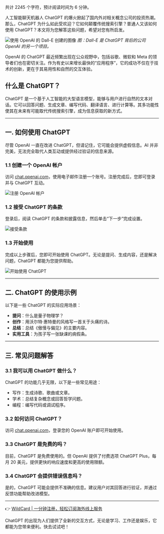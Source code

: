 共计 2245 个字符，预计阅读时间为 6 分钟。

人工智能聊天机器人 ChatGPT 的爆火掀起了国内外对相关概念公司的投资热潮。那么，ChatGPT 为什么如此受欢迎？它如何颠覆传统搜索引擎？普通人又该如何使用 ChatGPT？本文将为您解答这些问题，希望对您有所启发。

![使用 OpenAI 的 Dall-E 创建的图像](https://rmrbcmsonline.oss-cn-beijing.aliyuncs.com/upload/ueditor/image/20250221/a_812627546951643136.jpeg?x-oss-process=image/format,jpg/auto-orient,1)
*图：Dall-E 是 ChatGPT 背后的公司 OpenAI 的另一个项目。*

OpenAI 的 ChatGPT 最近频繁出现在公众视野中，包括谷歌、微软和 Meta 的领导者们也在密切关注。作为有史以来增长最快的“应用程序”，它的成功不仅在于技术的创新，更在于其易用性和自然的交互体验。

## 什么是 ChatGPT？

ChatGPT 是一个基于人工智能的大型语言模型，能够与用户进行自然的文本对话。它可以回答问题、生成文章、编写代码、翻译语言、进行计算等。其多功能性使其在未来有可能取代传统搜索引擎，成为信息获取的新方式。

---

## 一. 如何使用 ChatGPT

尽管 OpenAI 一直在改进 ChatGPT，但请记住，它可能会提供虚假信息。AI 并非完美，无法完全取代人类互动或提供经过验证的信息来源。

### 1.1 创建一个 OpenAI 帐户

访问 [chat.openai.com](https://bit.ly/bewildcard)，使用电子邮件注册一个账号。注册完成后，您即可登录并与 ChatGPT 互动。

![注册 OpenAI 帐户](https://rmrbcmsonline.oss-cn-beijing.aliyuncs.com/upload/ueditor/image/20250221/a_812627546951643137.jpeg?x-oss-process=image/format,jpg/auto-orient,1)

### 1.2 接受 ChatGPT 的条款

登录后，阅读 ChatGPT 的条款和披露信息，然后单击“下一步”完成设置。

![接受条款](https://rmrbcmsonline.oss-cn-beijing.aliyuncs.com/upload/ueditor/image/20250221/a_812627546951643138.jpeg?x-oss-process=image/format,jpg/auto-orient,1)

### 1.3 开始使用

完成以上步骤后，您即可开始使用 ChatGPT。无论是提问、生成内容，还是解决问题，ChatGPT 都能为您提供帮助。

![开始使用 ChatGPT](https://rmrbcmsonline.oss-cn-beijing.aliyuncs.com/upload/ueditor/image/20250221/a_812627548558061568.jpeg?x-oss-process=image/format,jpg/auto-orient,1)

---

## 二. ChatGPT 的使用示例

以下是一些 ChatGPT 的实际应用场景：

- **提问**：什么是量子物理学？
- **创作**：用沃尔特·惠特曼的风格写一首关于头痛的诗。
- **总结**：总结《傲慢与偏见》的主要内容。
- **实用工具**：为孩子写一张缺课的病假条。

---

## 三. 常见问题解答

### 3.1 我可以用 ChatGPT 做什么？

ChatGPT 的功能几乎无限，以下是一些常见用途：

- 写作：生成诗歌、歌曲或文章。
- 学术：总结复杂概念或回答哲学问题。
- 编程：编写代码或调试程序。

### 3.2 如何访问 ChatGPT？

访问 [chat.openai.com](https://bit.ly/bewildcard)，登录您的 OpenAI 账户即可开始使用。

### 3.3 ChatGPT 是免费的吗？

目前，ChatGPT 是免费使用的。但 OpenAI 提供了付费选项 ChatGPT Plus，每月 20 美元，提供更快的响应速度和更高的使用限额。

### 3.4 ChatGPT 会提供错误信息吗？

是的，ChatGPT 可能会提供不准确的信息。建议用户对其回答进行验证，并通过反馈功能帮助改进模型。

---

👉 [WildCard | 一分钟注册，轻松订阅海外线上服务](https://bit.ly/bewildcard)

ChatGPT 的出现为人们提供了全新的交互方式，无论是学习、工作还是娱乐，它都能为您带来便利。快去试试吧！